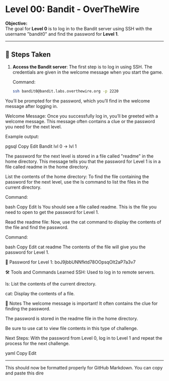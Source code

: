 # Level 00: Bandit - OverTheWire

**Objective:**  
The goal for **Level 0** is to log in to the Bandit server using SSH with the username "bandit0" and find the password for **Level 1**.

---

## 📝 Steps Taken

1. **Access the Bandit server**:
   The first step is to log in using SSH. The credentials are given in the welcome message when you start the game.

   Command:
   ```bash
   ssh bandit0@bandit.labs.overthewire.org -p 2220
You’ll be prompted for the password, which you’ll find in the welcome message after logging in.

Welcome Message:
Once you successfully log in, you’ll be greeted with a welcome message. This message often contains a clue or the password you need for the next level.

Example output:

pgsql
Copy
Edit
Bandit lvl 0 -> lvl 1

The password for the next level is stored in a file called "readme" in the home directory.
This message tells you that the password for Level 1 is in a file called readme in the home directory.

List the contents of the home directory:
To find the file containing the password for the next level, use the ls command to list the files in the current directory.

Command:

bash
Copy
Edit
ls
You should see a file called readme. This is the file you need to open to get the password for Level 1.

Read the readme file:
Now, use the cat command to display the contents of the file and find the password.

Command:

bash
Copy
Edit
cat readme
The contents of the file will give you the password for Level 1.

🔑 Password for Level 1:
boJ9jbbUNNfktd78OOpsqOlt2aP7a3v7

🛠️ Tools and Commands Learned
SSH: Used to log in to remote servers.

ls: List the contents of the current directory.

cat: Display the contents of a file.

📝 Notes
The welcome message is important! It often contains the clue for finding the password.

The password is stored in the readme file in the home directory.

Be sure to use cat to view file contents in this type of challenge.

Next Steps:
With the password from Level 0, log in to Level 1 and repeat the process for the next challenge.

yaml
Copy
Edit

---

This should now be formatted properly for GitHub Markdown. You can copy and paste this dire
